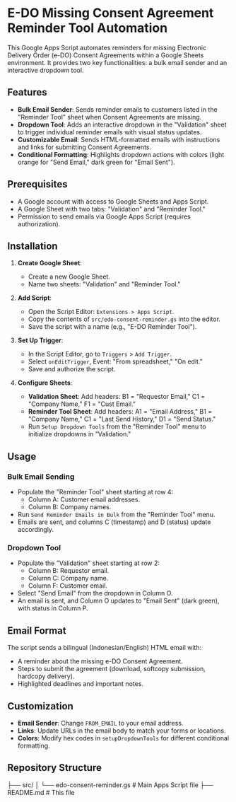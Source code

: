 # E-DO Missing Consent Agreement Reminder Tool Automation

This Google Apps Script automates reminders for missing Electronic Delivery Order (e-DO) Consent Agreements within a Google Sheets environment. It provides two key functionalities: a bulk email sender and an interactive dropdown tool.

## Features

- **Bulk Email Sender**: Sends reminder emails to customers listed in the "Reminder Tool" sheet when Consent Agreements are missing.
- **Dropdown Tool**: Adds an interactive dropdown in the "Validation" sheet to trigger individual reminder emails with visual status updates.
- **Customizable Email**: Sends HTML-formatted emails with instructions and links for submitting Consent Agreements.
- **Conditional Formatting**: Highlights dropdown actions with colors (light orange for "Send Email," dark green for "Email Sent").

## Prerequisites

- A Google account with access to Google Sheets and Apps Script.
- A Google Sheet with two tabs: "Validation" and "Reminder Tool."
- Permission to send emails via Google Apps Script (requires authorization).

## Installation

1. **Create Google Sheet**:
   - Create a new Google Sheet.
   - Name two sheets: "Validation" and "Reminder Tool."

2. **Add Script**:
   - Open the Script Editor: `Extensions > Apps Script`.
   - Copy the contents of `src/edo-consent-reminder.gs` into the editor.
   - Save the script with a name (e.g., "E-DO Reminder Tool").

3. **Set Up Trigger**:
   - In the Script Editor, go to `Triggers` > `Add Trigger`.
   - Select `onEditTrigger`, Event: "From spreadsheet," "On edit."
   - Save and authorize the script.

4. **Configure Sheets**:
   - **Validation Sheet**: Add headers: B1 = "Requestor Email," C1 = "Company Name," F1 = "Cust Email."
   - **Reminder Tool Sheet**: Add headers: A1 = "Email Address," B1 = "Company Name," C1 = "Last Send History," D1 = "Send Status."
   - Run `Setup Dropdown Tools` from the "Reminder Tool" menu to initialize dropdowns in "Validation."

## Usage

### Bulk Email Sending
- Populate the "Reminder Tool" sheet starting at row 4:
  - Column A: Customer email addresses.
  - Column B: Company names.
- Run `Send Reminder Emails in Bulk` from the "Reminder Tool" menu.
- Emails are sent, and columns C (timestamp) and D (status) update accordingly.

### Dropdown Tool
- Populate the "Validation" sheet starting at row 2:
  - Column B: Requestor email.
  - Column C: Company name.
  - Column F: Customer email.
- Select "Send Email" from the dropdown in Column O.
- An email is sent, and Column O updates to "Email Sent" (dark green), with status in Column P.

## Email Format

The script sends a bilingual (Indonesian/English) HTML email with:
- A reminder about the missing e-DO Consent Agreement.
- Steps to submit the agreement (download, softcopy submission, hardcopy delivery).
- Highlighted deadlines and important notes.

## Customization

- **Email Sender**: Change `FROM_EMAIL` to your email address.
- **Links**: Update URLs in the email body to match your forms or locations.
- **Colors**: Modify hex codes in `setupDropdownTools` for different conditional formatting.

## Repository Structure
├── src/
│   └── edo-consent-reminder.gs  # Main Apps Script file
├── README.md                    # This file
